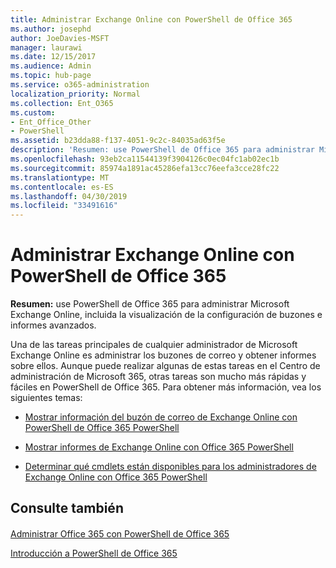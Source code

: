 ```yaml
---
title: Administrar Exchange Online con PowerShell de Office 365
ms.author: josephd
author: JoeDavies-MSFT
manager: laurawi
ms.date: 12/15/2017
ms.audience: Admin
ms.topic: hub-page
ms.service: o365-administration
localization_priority: Normal
ms.collection: Ent_O365
ms.custom:
- Ent_Office_Other
- PowerShell
ms.assetid: b23dda88-f137-4051-9c2c-84035ad63f5e
description: 'Resumen: use PowerShell de Office 365 para administrar Microsoft Exchange Online, incluida la configuración de buzón de correo que se muestra y los informes avanzados.'
ms.openlocfilehash: 93eb2ca11544139f3904126c0ec04fc1ab02ec1b
ms.sourcegitcommit: 85974a1891ac45286efa13cc76eefa3cce28fc22
ms.translationtype: MT
ms.contentlocale: es-ES
ms.lasthandoff: 04/30/2019
ms.locfileid: "33491616"
---
```

# <a name="manage-exchange-online-with-office-365-powershell"></a>Administrar Exchange Online con PowerShell de Office 365

 **Resumen:** use PowerShell de Office 365 para administrar Microsoft Exchange Online, incluida la visualización de la configuración de buzones e informes avanzados.
  
Una de las tareas principales de cualquier administrador de Microsoft Exchange Online es administrar los buzones de correo y obtener informes sobre ellos. Aunque puede realizar algunas de estas tareas en el Centro de administración de Microsoft 365, otras tareas son mucho más rápidas y fáciles en PowerShell de Office 365. Para obtener más información, vea los siguientes temas:
  
- [Mostrar información del buzón de correo de Exchange Online con PowerShell de Office 365 PowerShell](https://technet.microsoft.com/en-us/library/mt771881%28v=exchg.160%29.aspx)
    
- [Mostrar informes de Exchange Online con Office 365 PowerShell](https://technet.microsoft.com/en-us/library/mt771882%28v=exchg.160%29.aspx)
    
- [Determinar qué cmdlets están disponibles para los administradores de Exchange Online con Office 365 PowerShell](https://technet.microsoft.com/en-us/library/mt771883%28v=exchg.160%29.aspx)
    
## <a name="see-also"></a>Consulte también

#### 

[Administrar Office 365 con PowerShell de Office 365](manage-office-365-with-office-365-powershell.md)
  
[Introducción a PowerShell de Office 365](getting-started-with-office-365-powershell.md)

